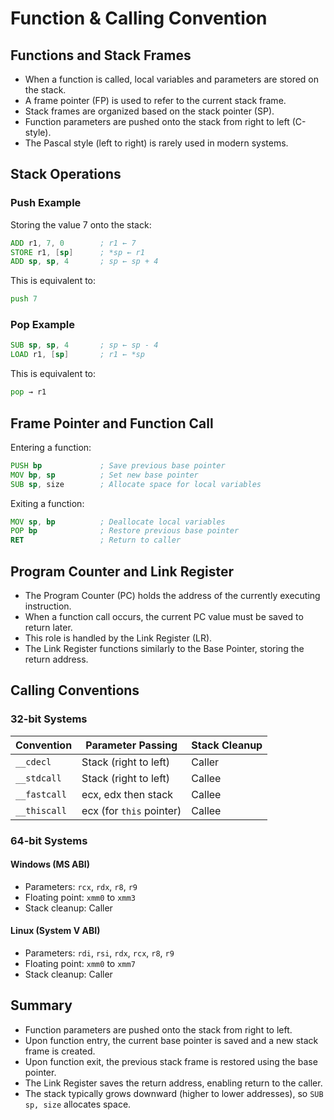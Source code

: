# Function & Calling Convention

## Functions and Stack Frames

* When a function is called, local variables and parameters are stored on the stack.
* A frame pointer (FP) is used to refer to the current stack frame.
* Stack frames are organized based on the stack pointer (SP).
* Function parameters are pushed onto the stack from right to left (C-style).
* The Pascal style (left to right) is rarely used in modern systems.

## Stack Operations

### Push Example

Storing the value 7 onto the stack:

```asm
ADD r1, 7, 0        ; r1 ← 7
STORE r1, [sp]      ; *sp ← r1
ADD sp, sp, 4       ; sp ← sp + 4
```

This is equivalent to:

```asm
push 7
```

### Pop Example

```asm
SUB sp, sp, 4       ; sp ← sp - 4
LOAD r1, [sp]       ; r1 ← *sp
```

This is equivalent to:

```asm
pop → r1
```

## Frame Pointer and Function Call

Entering a function:

```asm
PUSH bp             ; Save previous base pointer
MOV bp, sp          ; Set new base pointer
SUB sp, size        ; Allocate space for local variables
```

Exiting a function:

```asm
MOV sp, bp          ; Deallocate local variables
POP bp              ; Restore previous base pointer
RET                 ; Return to caller
```

## Program Counter and Link Register

* The Program Counter (PC) holds the address of the currently executing instruction.
* When a function call occurs, the current PC value must be saved to return later.
* This role is handled by the Link Register (LR).
* The Link Register functions similarly to the Base Pointer, storing the return address.

## Calling Conventions

### 32-bit Systems

| Convention   | Parameter Passing        | Stack Cleanup |
| ------------ | ------------------------ | ------------- |
| `__cdecl`    | Stack (right to left)    | Caller        |
| `__stdcall`  | Stack (right to left)    | Callee        |
| `__fastcall` | ecx, edx then stack      | Callee        |
| `__thiscall` | ecx (for `this` pointer) | Callee        |

### 64-bit Systems

#### Windows (MS ABI)

* Parameters: `rcx`, `rdx`, `r8`, `r9`
* Floating point: `xmm0` to `xmm3`
* Stack cleanup: Caller

#### Linux (System V ABI)

* Parameters: `rdi`, `rsi`, `rdx`, `rcx`, `r8`, `r9`
* Floating point: `xmm0` to `xmm7`
* Stack cleanup: Caller

## Summary

* Function parameters are pushed onto the stack from right to left.
* Upon function entry, the current base pointer is saved and a new stack frame is created.
* Upon function exit, the previous stack frame is restored using the base pointer.
* The Link Register saves the return address, enabling return to the caller.
* The stack typically grows downward (higher to lower addresses), so `SUB sp, size` allocates space.



